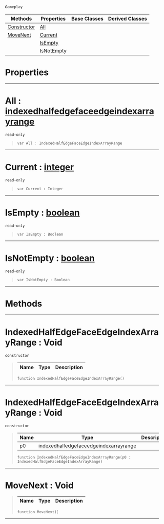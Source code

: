  `Gameplay`

|Methods|Properties|Base Classes|Derived Classes|
|---|---|---|---|
|[ Constructor](https://github.com/ZilchEngine/ZilchDocs/blob/master/code_reference/class_reference/indexedhalfedgefaceedgeindexarrayrange.md#indexedhalfedgefaceedgei)|[ All](https://github.com/ZilchEngine/ZilchDocs/blob/master/code_reference/class_reference/indexedhalfedgefaceedgeindexarrayrange.md#all-zilch-engine-document)| | |
|[ MoveNext](https://github.com/ZilchEngine/ZilchDocs/blob/master/code_reference/class_reference/indexedhalfedgefaceedgeindexarrayrange.md#movenext-void)|[ Current](https://github.com/ZilchEngine/ZilchDocs/blob/master/code_reference/class_reference/indexedhalfedgefaceedgeindexarrayrange.md#current-zilch-engine-docu)| | |
| |[ IsEmpty](https://github.com/ZilchEngine/ZilchDocs/blob/master/code_reference/class_reference/indexedhalfedgefaceedgeindexarrayrange.md#isempty-zilch-engine-docu)| | |
| |[ IsNotEmpty](https://github.com/ZilchEngine/ZilchDocs/blob/master/code_reference/class_reference/indexedhalfedgefaceedgeindexarrayrange.md#isnotempty-zilch-engine-d)| | |


 #  Properties


---  
 #  All : [indexedhalfedgefaceedgeindexarrayrange](https://github.com/ZilchEngine/ZilchDocs/blob/master/code_reference/class_reference/indexedhalfedgefaceedgeindexarrayrange.md)

 `read-only`

> 
> ``` lang=cpp, name=Nada
> var All : IndexedHalfEdgeFaceEdgeIndexArrayRange


---  
 #  Current : [integer](https://github.com/ZilchEngine/ZilchDocs/blob/master/code_reference/nada_base_types/integer.md)

 `read-only`

> 
> ``` lang=cpp, name=Nada
> var Current : Integer


---  
 #  IsEmpty : [boolean](https://github.com/ZilchEngine/ZilchDocs/blob/master/code_reference/nada_base_types/boolean.md)

 `read-only`

> 
> ``` lang=cpp, name=Nada
> var IsEmpty : Boolean


---  
 #  IsNotEmpty : [boolean](https://github.com/ZilchEngine/ZilchDocs/blob/master/code_reference/nada_base_types/boolean.md)

 `read-only`

> 
> ``` lang=cpp, name=Nada
> var IsNotEmpty : Boolean


---  
 #  Methods


---  
 #  IndexedHalfEdgeFaceEdgeIndexArrayRange : Void

 `constructor`

> 
> |Name|Type|Description|
> |---|---|---|
> ``` lang=cpp, name=Nada
> function IndexedHalfEdgeFaceEdgeIndexArrayRange()
> ``` 


---  
 #  IndexedHalfEdgeFaceEdgeIndexArrayRange : Void

 `constructor`

> 
> |Name|Type|Description|
> |---|---|---|
> |p0|[indexedhalfedgefaceedgeindexarrayrange](https://github.com/ZilchEngine/ZilchDocs/blob/master/code_reference/class_reference/indexedhalfedgefaceedgeindexarrayrange.md)| |
> ``` lang=cpp, name=Nada
> function IndexedHalfEdgeFaceEdgeIndexArrayRange(p0 : IndexedHalfEdgeFaceEdgeIndexArrayRange)
> ``` 


---  
 #  MoveNext : Void

> 
> |Name|Type|Description|
> |---|---|---|
> ``` lang=cpp, name=Nada
> function MoveNext()
> ``` 


---  
 

 